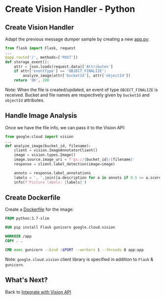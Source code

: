 # Create Vision Handler - Python

## Create Vision Handler

Adapt the previous message dumper sample by creating a new [app.py](../eventing/vision/python/app.py):

```python
from flask import Flask, request
...
@app.route('/', methods=['POST'])
def storage_event():
    attr = json.loads(request.data)['Attributes']
    if attr['eventType'] == 'OBJECT_FINALIZE':
        analyze_image(attr['bucketId'], attr['objectId'])
    return 'OK', 200
```

Note: When the file is created/updated, an event of type `OBJECT_FINALIZE` is received. Bucket and file names are respectively given by `bucketId` and `objectId` attributes.

## Handle Image Analysis

Once we have the file info, we can pass it to the Vision API:

```python
from google.cloud import vision
...
def analyze_image(bucket_id, filename):
    client = vision.ImageAnnotatorClient()
    image = vision.types.Image()
    image.source.image_uri = f'gs://{bucket_id}/{filename}'
    response = client.label_detection(image=image)

    annots = response.label_annotations
    labels = ', '.join([a.description for a in annots if 0.5 <= a.score])
    info(f'Picture labels: {labels}')
```

## Create Dockerfile

Create a [Dockerfile](../eventing/vision/python/Dockerfile) for the image:

```dockerfile
FROM python:3.7-slim

RUN pip install Flask gunicorn google.cloud.vision

WORKDIR /app
COPY . .

CMD exec gunicorn --bind :$PORT --workers 1 --threads 8 app:app
```

Note: `google.cloud.vision` client library is specified in addition to `Flask` & `gunicorn`.

## What's Next?

Back to [Integrate with Vision API](visioneventing.md)
